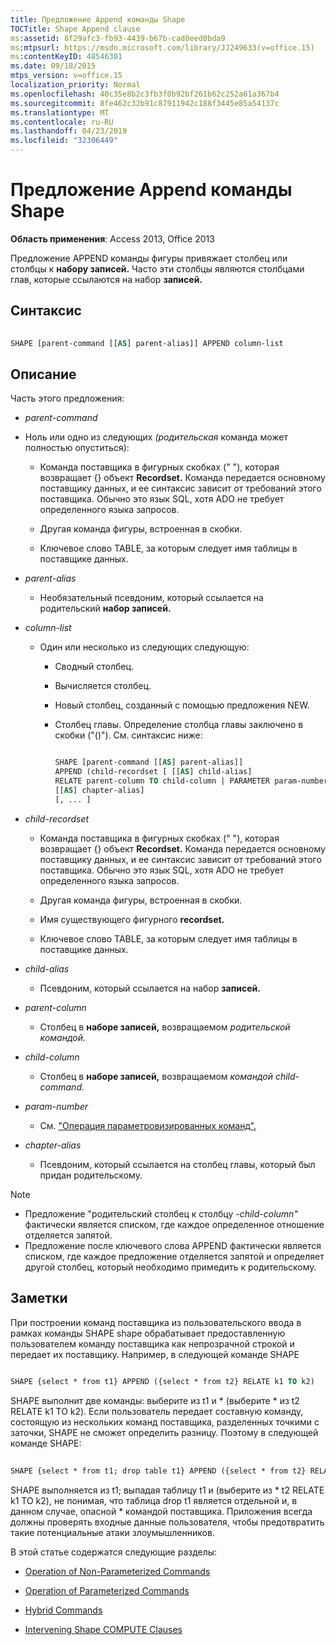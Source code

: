 ```yaml
---
title: Предложение Append команды Shape
TOCTitle: Shape Append clause
ms:assetid: 8f29afc3-fb93-4439-b67b-cad0eed0bda9
ms:mtpsurl: https://msdn.microsoft.com/library/JJ249633(v=office.15)
ms:contentKeyID: 48546301
ms.date: 09/18/2015
mtps_version: v=office.15
localization_priority: Normal
ms.openlocfilehash: 40c35e8b2c3fb3f0b92bf261b62c252a61a367b4
ms.sourcegitcommit: 8fe462c32b91c87911942c188f3445e85a54137c
ms.translationtype: MT
ms.contentlocale: ru-RU
ms.lasthandoff: 04/23/2019
ms.locfileid: "32306449"
---
```

# <a name="shape-append-clause"></a>Предложение Append команды Shape


**Область применения**: Access 2013, Office 2013

Предложение APPEND команды фигуры привяжает столбец или столбцы к **набору записей.** Часто эти столбцы являются столбцами глав, которые ссылаются на набор **записей.**

## <a name="syntax"></a>Синтаксис

```vb 
 
SHAPE [parent-command [[AS] parent-alias]] APPEND column-list
```

## <a name="description"></a>Описание

Часть этого предложения:

- *parent-command*

- Ноль или одно из следующих *(родительская* команда может полностью опуститься):
    
  - Команда поставщика в фигурных скобках (" "), которая возвращает {} объект **Recordset.** Команда передается основному поставщику данных, и ее синтаксис зависит от требований этого поставщика. Обычно это язык SQL, хотя ADO не требует определенного языка запросов.
    
  - Другая команда фигуры, встроенная в скобки.
    
  - Ключевое слово TABLE, за которым следует имя таблицы в поставщике данных.

- *parent-alias*

  - Необязательный псевдоним, который ссылается на родительский **набор записей.**

- *column-list*

  - Один или несколько из следующих следующую:
    
    - Сводный столбец.
    
    - Вычисляется столбец.
    
    - Новый столбец, созданный с помощью предложения NEW.
    
    - Столбец главы. Определение столбца главы заключено в скобки ("()"). См. синтаксис ниже:


        ```vb 
        
        SHAPE [parent-command [[AS] parent-alias]] 
        APPEND (child-recordset [ [[AS] child-alias] 
        RELATE parent-column TO child-column | PARAMETER param-number, ... ]) 
        [[AS] chapter-alias] 
        [, ... ] 
        ```

- *child-recordset*

  - Команда поставщика в фигурных скобках (" "), которая возвращает {} объект **Recordset.** Команда передается основному поставщику данных, и ее синтаксис зависит от требований этого поставщика. Обычно это язык SQL, хотя ADO не требует определенного языка запросов.
    
  - Другая команда фигуры, встроенная в скобки.
    
  - Имя существующего фигурного **recordset.**
    
  - Ключевое слово TABLE, за которым следует имя таблицы в поставщике данных.

- *child-alias*

  - Псевдоним, который ссылается на набор **записей.**

- *parent-column*

  - Столбец в **наборе записей,** возвращаемом *родительской командой.*

- *child-column*

  - Столбец в **наборе записей,** возвращаемом *командой child-command.*

- *param-number*

  - См. ["Операция параметровизированных команд".](operation-of-parameterized-commands.md)

- *chapter-alias*

  - Псевдоним, который ссылается на столбец главы, который был придан родительскому.


> [!NOTE]
> - Предложение "родительский столбец к столбцу _-child-column"_ фактически является списком, где каждое определенное отношение отделяется запятой.
> - Предложение после ключевого слова APPEND фактически является списком, где каждое предложение отделяется запятой и определяет другой столбец, который необходимо примедить к родительскому.



## <a name="remarks"></a>Заметки

При построении команд поставщика из пользовательского ввода в рамках команды SHAPE shape обрабатывает предоставленную пользователем команду поставщика как непрозрачной строкой и передает их поставщику. Например, в следующей команде SHAPE

```vb 
 
SHAPE {select * from t1} APPEND ({select * from t2} RELATE k1 TO k2) 
```

SHAPE выполнит две команды: выберите из t1 и \* (выберите \* из t2 RELATE k1 TO k2). Если пользователь передает составную команду, состоящую из нескольких команд поставщика, разделенных точкими с заточки, SHAPE не сможет определить разницу. Поэтому в следующей команде SHAPE:

```vb 
 
SHAPE {select * from t1; drop table t1} APPEND ({select * from t2} RELATE k1 TO k2) 
```

SHAPE выполняется из t1; выпадая таблицу t1 и (выберите из \* t2 RELATE k1 TO k2), не понимая, что таблица drop t1 является отдельной и, в данном случае, опасной \* командой поставщика. Приложения всегда должны проверять входные данные пользователя, чтобы предотвратить такие потенциальные атаки злоумышленников.

В этой статье содержатся следующие разделы:

- [Operation of Non-Parameterized Commands](operation-of-non-parameterized-commands.md)

- [Operation of Parameterized Commands](operation-of-parameterized-commands.md)

- [Hybrid Commands](hybrid-commands.md)

- [Intervening Shape COMPUTE Clauses](intervening-shape-compute-clauses.md)
